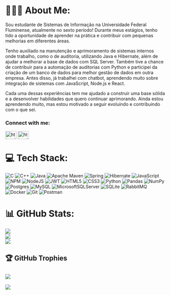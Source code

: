 # 🙋🏻‍♂️ About Me:
Sou estudante de Sistemas de Informação na Universidade Federal Fluminense, atualmente no sexto período! Durante meus estágios, tenho tido a oportunidade de aprender na prática e contribuir com pequenas melhorias em diferentes áreas.

Tenho auxiliado na manutenção e aprimoramento de sistemas internos onde trabalho, como o de auditoria, utilizando Java e Hibernate, além de ajudar a melhorar a base de dados com SQL Server. Também tive a chance de contribuir para a automação de auditorias com Python e participei da criação de um banco de dados para melhor gestão de dados em outra empresa. Antes disso, já trabalhei com chatbot, aprendendo muito sobre integração de sistemas com JavaScript, Node.js e React.

Cada uma dessas experiências tem me ajudado a construir uma base sólida e a desenvolver habilidades que quero continuar aprimorando. Ainda estou aprendendo muito, mas estou motivado a seguir evoluindo e contribuindo com o que sei.

<h3 align="left">Connect with me:</h3>
<p align="left">
<a href="https://www.linkedin.com/in/hfazollo/" target="_blank"><img align="center" src="https://raw.githubusercontent.com/rahuldkjain/github-profile-readme-generator/master/src/images/icons/Social/linked-in-alt.svg" alt="https://www.linkedin.com/in/hfazollo/" height="25" width="35" /></a>
<a href="https://www.instagram.com/hfazollo/" target="_blank"><img align="center" src="https://raw.githubusercontent.com/rahuldkjain/github-profile-readme-generator/master/src/images/icons/Social/instagram.svg" alt="https://www.instagram.com/hfazollo/" height="25" width="35" /></a>
</p>

# 💻 Tech Stack:
![C](https://img.shields.io/badge/c-%2300599C.svg?style=for-the-badge&logo=c&logoColor=white) ![C++](https://img.shields.io/badge/c++-%2300599C.svg?style=for-the-badge&logo=c%2B%2B&logoColor=white) ![Java](https://img.shields.io/badge/java-%23ED8B00.svg?style=for-the-badge&logo=openjdk&logoColor=white) ![Apache Maven](https://img.shields.io/badge/Apache%20Maven-C71A36?style=for-the-badge&logo=Apache%20Maven&logoColor=white) ![Spring](https://img.shields.io/badge/spring-%236DB33F.svg?style=for-the-badge&logo=spring&logoColor=white) ![Hibernate](https://img.shields.io/badge/Hibernate-59666C?style=for-the-badge&logo=Hibernate&logoColor=white) ![JavaScript](https://img.shields.io/badge/javascript-%23323330.svg?style=for-the-badge&logo=javascript&logoColor=%23F7DF1E) ![NPM](https://img.shields.io/badge/NPM-%23CB3837.svg?style=for-the-badge&logo=npm&logoColor=white) ![NodeJS](https://img.shields.io/badge/node.js-6DA55F?style=for-the-badge&logo=node.js&logoColor=white) ![JWT](https://img.shields.io/badge/JWT-black?style=for-the-badge&logo=JSON%20web%20tokens) ![HTML5](https://img.shields.io/badge/html5-%23E34F26.svg?style=for-the-badge&logo=html5&logoColor=white) ![CSS3](https://img.shields.io/badge/css3-%231572B6.svg?style=for-the-badge&logo=css3&logoColor=white) ![Python](https://img.shields.io/badge/python-3670A0?style=for-the-badge&logo=python&logoColor=ffdd54) ![Pandas](https://img.shields.io/badge/pandas-%23150458.svg?style=for-the-badge&logo=pandas&logoColor=white) ![NumPy](https://img.shields.io/badge/numpy-%23013243.svg?style=for-the-badge&logo=numpy&logoColor=white) ![Postgres](https://img.shields.io/badge/postgres-%23316192.svg?style=for-the-badge&logo=postgresql&logoColor=white) ![MySQL](https://img.shields.io/badge/mysql-4479A1.svg?style=for-the-badge&logo=mysql&logoColor=white) ![MicrosoftSQLServer](https://img.shields.io/badge/Microsoft%20SQL%20Server-CC2927?style=for-the-badge&logo=microsoft%20sql%20server&logoColor=white) ![SQLite](https://img.shields.io/badge/sqlite-%2307405e.svg?style=for-the-badge&logo=sqlite&logoColor=white) ![RabbitMQ](https://img.shields.io/badge/rabbitmq-FF6600?style=for-the-badge&logo=rabbitmq&logoColor=white) ![Docker](https://img.shields.io/badge/docker-%230db7ed.svg?style=for-the-badge&logo=docker&logoColor=white) ![Git](https://img.shields.io/badge/git-%23F05033.svg?style=for-the-badge&logo=git&logoColor=white) ![Postman](https://img.shields.io/badge/Postman-FF6C37?style=for-the-badge&logo=postman&logoColor=white)

# 📊 GitHub Stats:
![](https://github-readme-stats.vercel.app/api?username=HFazollo&theme=dark&hide_border=false&include_all_commits=true&count_private=true)<br/>
![](https://github-readme-streak-stats.herokuapp.com/?user=HFazollo&theme=dark&hide_border=false)<br/>
![](https://github-readme-stats.vercel.app/api/top-langs/?username=HFazollo&theme=dark&hide_border=false&include_all_commits=true&count_private=true&layout=compact&hide=roff)

## 🏆 GitHub Trophies
![](https://github-profile-trophy.vercel.app/?username=HFazollo&theme=radical&no-frame=true&no-bg=true&margin-w=4)
---
[![](https://visitcount.itsvg.in/api?id=HFazollo&icon=0&color=0)](https://visitcount.itsvg.in)

<!-- Proudly created with GPRM ( https://gprm.itsvg.in ) -->

